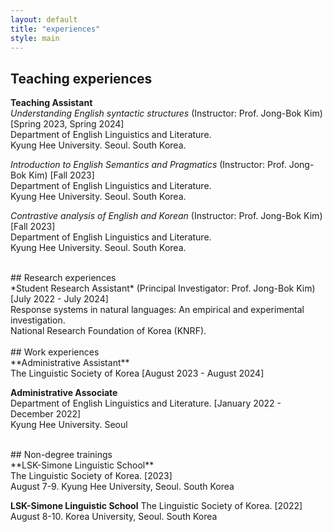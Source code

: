 ```yaml
---
layout: default
title: "experiences"
style: main
---
```


## Teaching experiences

**Teaching Assistant**<br>
*Understanding English syntactic structures* (Instructor: Prof. Jong-Bok Kim) [Spring 2023, Spring 2024]<br>
Department of English Linguistics and Literature.<br>
Kyung Hee University. Seoul. South Korea.<br>

*Introduction to English Semantics and Pragmatics* (Instructor: Prof. Jong-Bok Kim) [Fall 2023]<br>
Department of English Linguistics and Literature.<br>
Kyung Hee University. Seoul. South Korea.<br>

*Contrastive analysis of English and Korean* (Instructor: Prof. Jong-Bok Kim) [Fall 2023]<br>
Department of English Linguistics and Literature.<br>
Kyung Hee University. Seoul. South Korea.<br>

<br>
## Research experiences<br>
*Student Research Assistant* (Principal Investigator: Prof. Jong-Bok Kim) [July 2022 - July 2024]<br>
Response systems in natural languages: An empirical and experimental investigation.<br>
National Research Foundation of Korea (KNRF).<br>

<br>
## Work experiences<br>
**Administrative Assistant**<br>
The Linguistic Society of Korea [August 2023 - August 2024]<br>

**Administrative Associate**<br>
Department of English Linguistics and Literature. [January 2022 - December 2022] <br>
Kyung Hee University. Seoul <br>

<br>
## Non-degree trainings<br>
**LSK-Simone Linguistic School** <br>
The Linguistic Society of Korea. [2023] <br>
August 7-9. Kyung Hee University, Seoul. South Korea <br>

**LSK-Simone Linguistic School**
The Linguistic Society of Korea. [2022] <br>
August 8-10. Korea University, Seoul. South Korea <br>